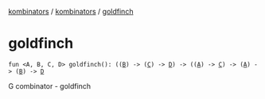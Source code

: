 [kombinators](../index.md) / [kombinators](index.md) / [goldfinch](./goldfinch.md)

# goldfinch

`fun <A, B, C, D> goldfinch(): ((`[`B`](goldfinch.md#B)`) -> (`[`C`](goldfinch.md#C)`) -> `[`D`](goldfinch.md#D)`) -> ((`[`A`](goldfinch.md#A)`) -> `[`C`](goldfinch.md#C)`) -> (`[`A`](goldfinch.md#A)`) -> (`[`B`](goldfinch.md#B)`) -> `[`D`](goldfinch.md#D)

G combinator - goldfinch


